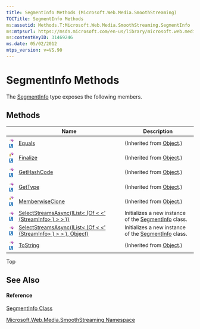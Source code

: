 ```yaml
---
title: SegmentInfo Methods (Microsoft.Web.Media.SmoothStreaming)
TOCTitle: SegmentInfo Methods
ms:assetid: Methods.T:Microsoft.Web.Media.SmoothStreaming.SegmentInfo
ms:mtpsurl: https://msdn.microsoft.com/en-us/library/microsoft.web.media.smoothstreaming.segmentinfo_methods(v=VS.90)
ms:contentKeyID: 31469246
ms.date: 05/02/2012
mtps_version: v=VS.90
---
```


# SegmentInfo Methods

The [SegmentInfo](segmentinfo-class-microsoft-web-media-smoothstreaming_1.md) type exposes the following members.

## Methods

||Name|Description|
|--- |--- |--- |
|![Public method](images/Ff728153.pubmethod(en-us,VS.90).gif "Public method")![Supported by Silverlight for Windows Phone](images/Ff728140.slMobile(en-us,VS.90).gif "Supported by Silverlight for Windows Phone")|[Equals](https://msdn.microsoft.com/en-us/library/bsc2ak47(v=vs.90))|(Inherited from [Object](https://msdn.microsoft.com/en-us/library/e5kfa45b(v=vs.90)).)|
|![Protected method](images/Ff728153.protmethod(en-us,VS.90).gif "Protected method")![Supported by Silverlight for Windows Phone](images/Ff728140.slMobile(en-us,VS.90).gif "Supported by Silverlight for Windows Phone")|[Finalize](https://msdn.microsoft.com/en-us/library/4k87zsw7(v=vs.90))|(Inherited from [Object](https://msdn.microsoft.com/en-us/library/e5kfa45b(v=vs.90)).)|
|![Public method](images/Ff728153.pubmethod(en-us,VS.90).gif "Public method")![Supported by Silverlight for Windows Phone](images/Ff728140.slMobile(en-us,VS.90).gif "Supported by Silverlight for Windows Phone")|[GetHashCode](https://msdn.microsoft.com/en-us/library/zdee4b3y(v=vs.90))|(Inherited from [Object](https://msdn.microsoft.com/en-us/library/e5kfa45b(v=vs.90)).)|
|![Public method](images/Ff728153.pubmethod(en-us,VS.90).gif "Public method")![Supported by Silverlight for Windows Phone](images/Ff728140.slMobile(en-us,VS.90).gif "Supported by Silverlight for Windows Phone")|[GetType](https://msdn.microsoft.com/en-us/library/dfwy45w9(v=vs.90))|(Inherited from [Object](https://msdn.microsoft.com/en-us/library/e5kfa45b(v=vs.90)).)|
|![Protected method](images/Ff728153.protmethod(en-us,VS.90).gif "Protected method")![Supported by Silverlight for Windows Phone](images/Ff728140.slMobile(en-us,VS.90).gif "Supported by Silverlight for Windows Phone")|[MemberwiseClone](https://msdn.microsoft.com/en-us/library/57ctke0a(v=vs.90))|(Inherited from [Object](https://msdn.microsoft.com/en-us/library/e5kfa45b(v=vs.90)).)|
|![Public method](images/Ff728153.pubmethod(en-us,VS.90).gif "Public method")![Supported by Silverlight for Windows Phone](images/Ff728140.slMobile(en-us,VS.90).gif "Supported by Silverlight for Windows Phone")|[SelectStreamsAsync(IList< (Of < <' (StreamInfo> ) > > ))](segmentinfo-selectstreamsasync-method-ilist-streaminfo-microsoft-web-media-smoothstreaming_1.md)|Initializes a new instance of the [SegmentInfo](segmentinfo-class-microsoft-web-media-smoothstreaming_1.md) class.|
|![Public method](images/Ff728153.pubmethod(en-us,VS.90).gif "Public method")![Supported by Silverlight for Windows Phone](images/Ff728140.slMobile(en-us,VS.90).gif "Supported by Silverlight for Windows Phone")|[SelectStreamsAsync(IList< (Of < <' (StreamInfo> ) > > ), Object)](segmentinfo-selectstreamsasync-method-ilist-streaminfo-object-microsoft-web-media-smoothstreaming_1.md)|Initializes a new instance of the [SegmentInfo](segmentinfo-class-microsoft-web-media-smoothstreaming_1.md) class.|
|![Public method](images/Ff728153.pubmethod(en-us,VS.90).gif "Public method")![Supported by Silverlight for Windows Phone](images/Ff728140.slMobile(en-us,VS.90).gif "Supported by Silverlight for Windows Phone")|[ToString](https://msdn.microsoft.com/en-us/library/7bxwbwt2(v=vs.90))|(Inherited from [Object](https://msdn.microsoft.com/en-us/library/e5kfa45b(v=vs.90)).)|


Top

## See Also

#### Reference

[SegmentInfo Class](segmentinfo-class-microsoft-web-media-smoothstreaming_1.md)

[Microsoft.Web.Media.SmoothStreaming Namespace](microsoft-web-media-smoothstreaming-namespace_1.md)

